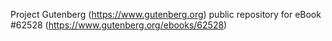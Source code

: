 Project Gutenberg (https://www.gutenberg.org) public repository for
eBook #62528 (https://www.gutenberg.org/ebooks/62528)
